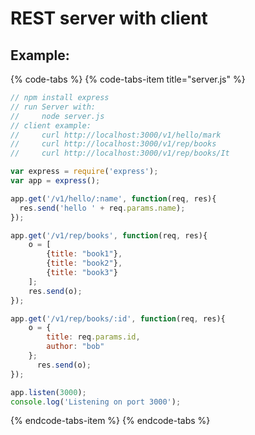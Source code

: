 # REST server with client

## Example:

{% code-tabs %}
{% code-tabs-item title="server.js" %}
```javascript
// npm install express
// run Server with:
//     node server.js
// client example:
//     curl http://localhost:3000/v1/hello/mark
//     curl http://localhost:3000/v1/rep/books
//     curl http://localhost:3000/v1/rep/books/It

var express = require('express');
var app = express();

app.get('/v1/hello/:name', function(req, res){
  res.send('hello ' + req.params.name);
});

app.get('/v1/rep/books', function(req, res){
    o = [
        {title: "book1"},
        {title: "book2"},
        {title: "book3"}
    ]; 
    res.send(o);
});

app.get('/v1/rep/books/:id', function(req, res){
    o = {
        title: req.params.id,
        author: "bob"
    };
      res.send(o);
});

app.listen(3000);
console.log('Listening on port 3000');
```
{% endcode-tabs-item %}
{% endcode-tabs %}





